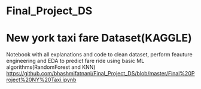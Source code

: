 # Final_Project_DS
# New york taxi fare Dataset(KAGGLE)

 Notebook with all explanations and code to clean dataset, perform feauture engineering and EDA to predict fare ride using basic ML algorithms(RandomForest and KNN)
 https://github.com/bhashmifatnani/Final_Project_DS/blob/master/Final%20Project%20NY%20Taxi.ipynb
